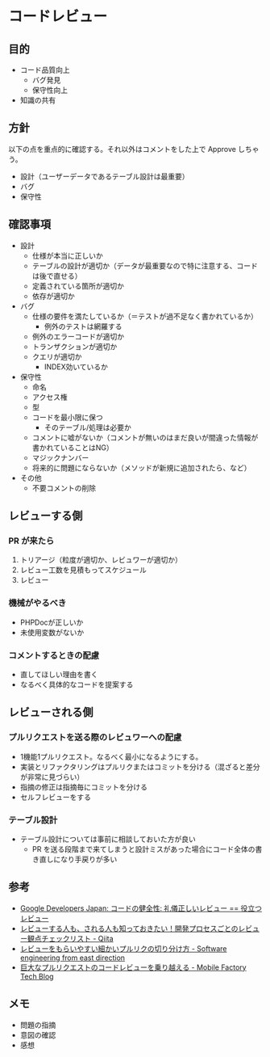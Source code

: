 # コードレビュー

## 目的
* コード品質向上
  * バグ発見
  * 保守性向上
* 知識の共有

## 方針
以下の点を重点的に確認する。それ以外はコメントをした上で Approve しちゃう。
* 設計（ユーザーデータであるテーブル設計は最重要）
* バグ
* 保守性

## 確認事項
* 設計
  * 仕様が本当に正しいか
  * テーブルの設計が適切か（データが最重要なので特に注意する、コードは後で直せる）
  * 定義されている箇所が適切か
  * 依存が適切か
* バグ
  * 仕様の要件を満たしているか（＝テストが過不足なく書かれているか）
    * 例外のテストは網羅する
  * 例外のエラーコードが適切か
  * トランザクションが適切か
  * クエリが適切か
    * INDEX効いているか
* 保守性
  * 命名
  * アクセス権
  * 型
  * コードを最小限に保つ
    * そのテーブル/処理は必要か
  * コメントに嘘がないか（コメントが無いのはまだ良いが間違った情報が書かれていることはNG）
  * マジックナンバー
  * 将来的に問題にならないか（メソッドが新規に追加されたら、など）
* その他
  * 不要コメントの削除

## レビューする側

### PR が来たら
1. トリアージ（粒度が適切か、レビュワーが適切か）
1. レビュー工数を見積もってスケジュール
1. レビュー

### 機械がやるべき
* PHPDocが正しいか
* 未使用変数がないか

### コメントするときの配慮
* 直してほしい理由を書く
* なるべく具体的なコードを提案する

## レビューされる側

### プルリクエストを送る際のレビュワーへの配慮
* 1機能1プルリクエスト。なるべく最小になるようにする。
* 実装とリファクタリングはプルリクまたはコミットを分ける（混ざると差分が非常に見づらい）
* 指摘の修正は指摘毎にコミットを分ける
* セルフレビューをする

### テーブル設計
* テーブル設計については事前に相談しておいた方が良い
  * PR を送る段階まで来てしまうと設計ミスがあった場合にコード全体の書き直しになり手戻りが多い

## 参考
- [Google Developers Japan: コードの健全性: 礼儀正しいレビュー == 役立つレビュー](https://developers-jp.googleblog.com/2019/12/respectful-reviews.html)
- [レビューする人も、される人も知っておきたい！開発プロセスごとのレビュー観点チェックリスト - Qiita](https://qiita.com/vankobe/items/551a77fc4fd4b1378fd8)
- [レビューをもらいやすい細かいプルリクの切り分け方 - Software engineering from east direction](https://khigashigashi.hatenablog.com/entry/2018/03/09/020359)
- [巨大なプルリクエストのコードレビューを乗り越える - Mobile Factory Tech Blog](https://tech.mobilefactory.jp/entry/2022/12/09/000000)

## メモ

- 問題の指摘
- 意図の確認
- 感想
